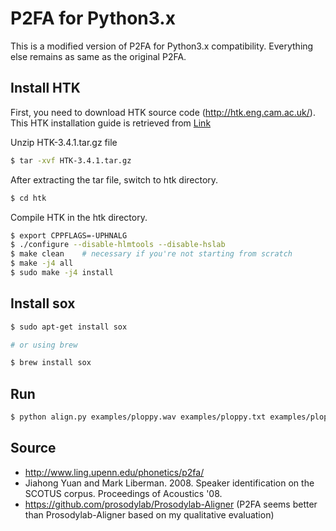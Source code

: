 # P2FA for Python3.x

This is a modified version of P2FA for Python3.x compatibility. Everything else remains as same as the original P2FA.

## Install HTK
First, you need to download HTK source code (http://htk.eng.cam.ac.uk/).
This HTK installation guide is retrieved from [Link](https://github.com/prosodylab/Prosodylab-Aligner)  

Unzip HTK-3.4.1.tar.gz file

```bash
$ tar -xvf HTK-3.4.1.tar.gz
```

After extracting the tar file, switch to htk directory.

```bash
$ cd htk
```

Compile HTK in the htk directory.

```bash
$ export CPPFLAGS=-UPHNALG
$ ./configure --disable-hlmtools --disable-hslab
$ make clean    # necessary if you're not starting from scratch
$ make -j4 all
$ sudo make -j4 install
```

## Install sox

```bash
$ sudo apt-get install sox

# or using brew

$ brew install sox
```

## Run

```bash
$ python align.py examples/ploppy.wav examples/ploppy.txt examples/ploppy.TextGrid
```


## Source
- http://www.ling.upenn.edu/phonetics/p2fa/
- Jiahong Yuan and Mark Liberman. 2008. Speaker identification on the SCOTUS corpus. Proceedings of Acoustics '08.
- https://github.com/prosodylab/Prosodylab-Aligner (P2FA seems better than Prosodylab-Aligner based on my qualitative evaluation)
